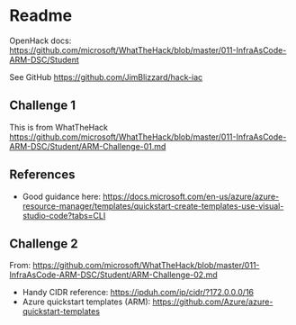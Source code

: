# Readme

OpenHack docs: <https://github.com/microsoft/WhatTheHack/blob/master/011-InfraAsCode-ARM-DSC/Student>

See GitHub <https://github.com/JimBlizzard/hack-iac>

## Challenge 1

This is from WhatTheHack <https://github.com/microsoft/WhatTheHack/blob/master/011-InfraAsCode-ARM-DSC/Student/ARM-Challenge-01.md>

## References

- Good guidance here: <https://docs.microsoft.com/en-us/azure/azure-resource-manager/templates/quickstart-create-templates-use-visual-studio-code?tabs=CLI>

## Challenge 2

From: <https://github.com/microsoft/WhatTheHack/blob/master/011-InfraAsCode-ARM-DSC/Student/ARM-Challenge-02.md>

- Handy CIDR reference: <https://ipduh.com/ip/cidr/?172.0.0.0/16>
- Azure quickstart templates (ARM): <https://github.com/Azure/azure-quickstart-templates>
